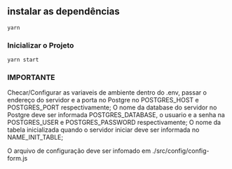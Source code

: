 ## instalar as dependências

```
yarn
```

### Inicializar o Projeto

```
yarn start
```

### IMPORTANTE

Checar/Configurar as variaveis de ambiente dentro do .env, passar o endereço do servidor e a porta no Postgre no POSTGRES_HOST e POSTGRES_PORT respectivamente;
O nome da database do servidor no Postgre deve ser informada POSTGRES_DATABASE, o usuario e a senha na POSTGRES_USER e POSTGRES_PASSWORD respectivamente;
O nome da tabela inicializada quando o servidor iniciar deve ser informada no NAME_INIT_TABLE;

O arquivo de configuração deve ser infomado em ./src/config/config-form.js
